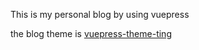 This is my personal blog by using vuepress  

the blog theme is [vuepress-theme-ting](https://github.com/Chenyating/vuepress-theme-ting)